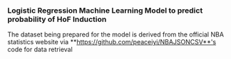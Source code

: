 <h3> Logistic Regression Machine Learning Model to predict probability of HoF Induction </h3> 




The dataset being prepared for the model is derived from the official NBA statistics website via **https://github.com/peaceiyi/NBAJSONCSV**'s code for
data retrieval 
